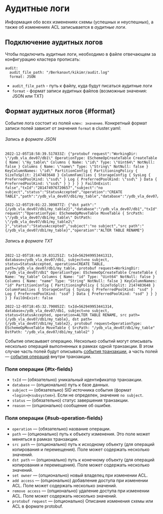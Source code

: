 # Аудитные логи

Информация обо всех изменениях схемы (успешных и неуспешных), а также об изменениях ACL записывается в _аудитные логи_.

## Подключение аудитных логов

Чтобы подключить аудитные логи, необходимо в файле отвечающем за конфигурацию кластера прописать:
```
audit:
  audit_file_path: "/Berkanavt/kikimr/audit.log"
  format: JSON
```
* `audit_file_path` - путь к файлу, куда будут писаться аудитные логи
* `format` - формат записи аудитных файлов (возможные значения: JSON или TXT)

## Формат аудитных логов {#format}

Событие лога состоит из полей `ключ: значение`. Конкретный формат записи полей зависит от значения `format` в cluster.yaml:

###### Запись в формате JSON
```
2022-12-05T18:58:39.517833Z: {"protobuf request":"WorkingDir: \"/ydb_vla_dev07/db1\" OperationType: ESchemeOpCreateTable CreateTable { Name: \"my_table\" Columns { Name: \"id\" Type: \"Uint64\" NotNull: false } Columns { Name: \"name\" Type: \"String\" NotNull: false } KeyColumnNames: \"id\" PartitionConfig { PartitioningPolicy { SizeToSplit: 2147483648 } ColumnFamilies { StorageConfig { SysLog { PreferredPoolKind: \"ssd\" } Log { PreferredPoolKind: \"ssd\" } Data { PreferredPoolKind: \"ssd\" } } } } } FailOnExist: false","txId":"281474976720657","subject":"no subject","status":"StatusAccepted","operation":"CREATE TABLE","path":"/ydb_vla_dev07/db1/my_table","database":"/ydb_vla_dev07/db1"}

2022-12-05T19:01:22.309877Z: {"dst path":"{/ydb_vla_dev07/db1/my_table2}","database":"/ydb_vla_dev07/db1","txId":"281474976720658","protobuf request":"OperationType: ESchemeOpMoveTable MoveTable { SrcPath: \"/ydb_vla_dev07/db1/my_table\" DstPath: \"/ydb_vla_dev07/db1/my_table2\" }","status":"StatusAccepted","subject":"no subject","src path":"{/ydb_vla_dev07/db1/my_table}","operation":"ALTER TABLE RENAME"}
```

###### Запись в формате TXT
```
2022-12-05T18:44:19.831251Z: txId=562949953441313, database=/ydb_vla_dev07/db1, subject=no subject, status=StatusAccepted, operation=CREATE TABLE, path=/ydb_vla_dev07/db1/my_table, protobuf request=WorkingDir: "/ydb_vla_dev07/db1" OperationType: ESchemeOpCreateTable CreateTable { Name: "my_table" Columns { Name: "id" Type: "Uint64" NotNull: false } Columns { Name: "name" Type: "String" NotNull: false } KeyColumnNames: "id" PartitionConfig { PartitioningPolicy { SizeToSplit: 2147483648 } ColumnFamilies { StorageConfig { SysLog { PreferredPoolKind: "ssd" } Log { PreferredPoolKind: "ssd" } Data { PreferredPoolKind: "ssd" } } } } } FailOnExist: false

2022-12-05T18:45:32.790052Z: txId=562949953441314, database=/ydb_vla_dev07/db1, subject=no subject, status=StatusAccepted, operation=ALTER TABLE RENAME, src path={/ydb_vla_dev07/db1/my_table}, dst path={/ydb_vla_dev07/db1/my_table2}, protobuf request=OperationType: ESchemeOpMoveTable MoveTable { SrcPath: "/ydb_vla_dev07/db1/my_table" DstPath: "/ydb_vla_dev07/db1/my_table2" }
```

Событие описаывает операцию. Несколько событий могут описывать несколько операций выполненных в рамках одной транзакции. В этом случае часть полей будут описывать [события транзакции](#tx-fields), а часть полей — [события операций](#sub-operation-fields) внутри транзакции.

### Поля операции {#tx-fields}

* `txId` — (обязательно) уникальный идентификатор транзакции.
* `database` — (опционально) путь к базе данных.
* `subject` — (обязательно) SID источника события (формат `<login>@<subsystem>`). Если не определен, значение `no subject`.
* `status` — (обязательно) статус завершения транзакции.
* `reason` — (опционально) сообщение об ошибке.

### Поля операции {#sub-operation-fields}

* `operation` — (обязательно) название операции.
* `path` — (опционально) путь к объекту изменения. Это поле может меняться в рамках транзакции.
* `src path` — (опционально) путь к исходному объекту (для операций копирования и перемещения). Поле может содержать несколько значений.
* `dst path` — (опционально) путь к конечному объекту (для операций копирования и перемещения). Поле может содержать несколько значений.
* `set owner` — (опционально) новый владелец при изменении ACL.
* `add access` — (опционально) добавление доступа при изменении ACL. Поле может содержать несколько значений.
* `remove access` — (опционально) удаление доступа при изменении ACL. Поле может содержать несколько значений.
* `protobuf request` — (опционально) Описание изменения схемы или ACL в формате protobuf.

<!-- 
### <a name="statuses"></a>Список возможных статусов
- StatusSuccess
- StatusAccepted
- StatusPathDoesNotExist
- StatusPathIsNotDirectory
- StatusAlreadyExists
- StatusSchemeError
- StatusNameConflict
- StatusInvalidParameter
- StatusMultipleModifications
- StatusReadOnly
- StatusTxIdNotExists
- StatusTxIsNotCancellable
- StatusAccessDenied
- StatusNotAvailable
- StatusPreconditionFailed
- StatusRedirectDomain
- StatusQuotaExceeded
- StatusResourceExhausted

### <a name="names"></a>Список возможных операций
- CREATE TABLE
- CREATE DIRECTORY
- CREATE PERSISTENT QUEUE
- DROP TABLE
- DROP PERSISTENT QUEUE
- ALTER TABLE
- ALTER PERSISTENT QUEUE
- MODIFY ACL
- DROP DIRECTORY
- ALTER TABLE PARTITIONS
- BACKUP TABLE
- CREATE DATABASE
- DROP DATABASE
- CREATE RTMR VOLUME
- CREATE BLOCK STORE VOLUME
- ALTER BLOCK STORE VOLUME
- ALTER BLOCK STORE VOLUME ASSIGN
- DROP BLOCK STORE VOLUME
- CREATE KESUS
- DROP KESUS
- DROP DATABASE
- CREATE SOLOMON VOLUME
- DROP SOLOMON VOLUME
- ALTER KESUS
- ALTER DATABASE
- ALTER USER ATTRIBUTES
- DROP PATH UNSAFE
- CREATE TABLE WITH INDEXES
- CREATE INDEX
- CREATE TABLE COPY FROM
- DROP INDEX
- CREATE DATABASE
- ALTER DATABASE
- DROP DATABASE
- ESchemeOp_DEPRECATED_35
- ALTER DATABASE MIGRATE
- ALTER DATABASE MIGRATE DECISION
- BUILD INDEX
- ALTER TABLE BUILD INDEX INIT
- ALTER TABLE LOCK
- ALTER TABLE BUILD INDEX APPLY
- ALTER TABLE BUILD INDEX FINISH
- ALTER INDEX
- ALTER SOLOMON VOLUME
- ALTER TABLE UNLOCK
- ALTER TABLE BUILD INDEX FINISH
- ALTER TABLE BUILD INDEX INIT
- ALTER TABLE DROP INDEX
- ALTER TABLE DROP INDEX
- ALTER TABLE BUILD INDEX CANCEL
- CREATE FILE STORE
- ALTER FILE STORE
- DROP FILE STORE
- RESTORE TABLE
- CREATE COLUMN STORE
- ALTER COLUMN STORE
- DROP COLUMN STORE
- CREATE COLUMN TABLE
- ALTER COLUMN TABLE
- DROP COLUMN TABLE
- ALTER LOGIN
- ATER TABLE CREATE CDC STREAM
- CREATE CDC STREAM
- ATER TABLE CREATE CDC STREAM
- ATER CDC STREAM
- ATER CDC STREAM
- ATER TABLE ATER CDC STREAM
- DROP CDC STREAM
- DROP CDC STREAM
- ATER TABLE DROP CDC STREAM
- ALTER TABLE RENAME
- CREATE SEQUENCE
- ALTER SEQUENCE
- DROP SEQUENCE
- CREATE REPLICATION
- ALTER REPLICATION
- DROP REPLICATION
- CREATE BLOB DEPOT
- ALTER BLOB DEPOT
- DROP BLOB DEPOT
- ALTER TABLE INDEX RENAME -->
